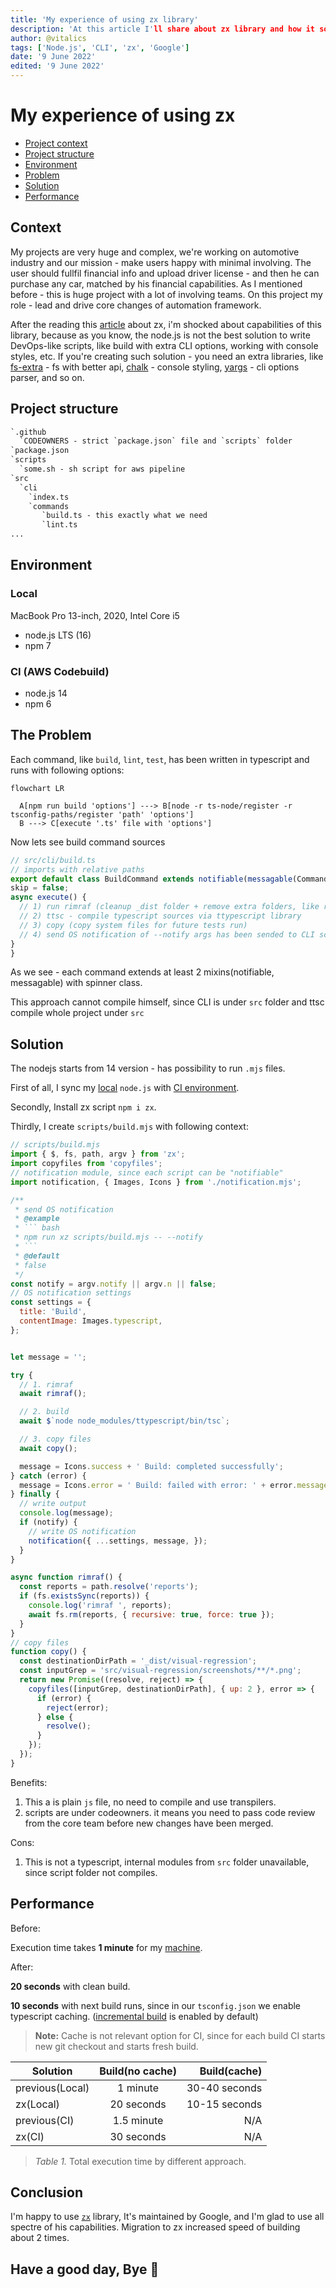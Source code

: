 ```yaml
---
title: 'My experience of using zx library'
description: 'At this article I'll share about zx library and how it solves our issues in current project'
author: @vitalics
tags: ['Node.js', 'CLI', 'zx', 'Google']
date: '9 June 2022'
edited: '9 June 2022'
---
```


# My experience of using zx

- [Project context](#context)
- [Project structure](#project-structure)
- [Environment](#environment)
- [Problem](#the-problem)
- [Solution](#solution)
- [Performance](#performance)

## Context

My projects are very huge and complex, we're working on automotive industry and our mission - make users happy with minimal involving. The user should fullfil financial info and upload driver license - and then he can purchase any car, matched by his financial capabilities. As I mentioned before - this is huge project with a lot of involving teams. On this project my role - lead and drive core changes of automation framework.

After the reading this [article](https://www.sitepoint.com/google-zx-write-node-shell-scripts/) about zx, i'm shocked about capabilities of this library, because as you know, the node.js is not the best solution to write DevOps-like scripts, like build with extra CLI options, working with console styles, etc. If you're creating such solution - you need an extra libraries, like [fs-extra](https://www.npmjs.com/package/fs-extra) - fs with better api, [chalk](https://www.npmjs.com/package/chalk) - console styling, [yargs](https://www.npmjs.com/package/yargs) - cli options parser, and so on.

## Project structure

```txt
`.github
  `CODEOWNERS - strict `package.json` file and `scripts` folder
`package.json
`scripts
  `some.sh - sh script for aws pipeline
`src
  `cli
    `index.ts
    `commands
       `build.ts - this exactly what we need
       `lint.ts
...

```

## Environment

### Local

MacBook Pro 13-inch, 2020, Intel Core i5

- node.js LTS (16)
- npm 7

### CI (AWS Codebuild)

- node.js 14
- npm 6

## The Problem

Each command, like `build`, `lint`, `test`, has been written in typescript and runs with following options:

```mermaid
flowchart LR

  A[npm run build 'options'] ---> B[node -r ts-node/register -r tsconfig-paths/register 'path' 'options']
  B ---> C[execute '.ts' file with 'options']
```

Now lets see build command sources

```typescript
// src/cli/build.ts
// imports with relative paths
export default class BuildCommand extends notifiable(messagable(CommandWithSpinner)) {
skip = false;
async execute() {
  // 1) run rimraf (cleanup _dist folder + remove extra folders, like reports)
  // 2) ttsc - compile typescript sources via ttypescript library
  // 3) copy (copy system files for future tests run)
  // 4) send OS notification of --notify args has been sended to CLI script
}
}
```

As we see - each command extends at least 2 mixins(notifiable, messagable) with spinner class.

This approach cannot compile himself, since CLI is under `src` folder and ttsc compile whole project under `src`

## Solution

The nodejs starts from 14 version - has possibility to run `.mjs` files.

First of all, I sync my [local](#local) `node.js` with [CI environment](#ci-aws-codebuild).

Secondly, Install zx script `npm i zx`.

Thirdly, I create `scripts/build.mjs` with following context:

```javascript
// scripts/build.mjs
import { $, fs, path, argv } from 'zx';
import copyfiles from 'copyfiles';
// notification module, since each script can be "notifiable"
import notification, { Images, Icons } from './notification.mjs';

/**
 * send OS notification
 * @example
 * ``` bash
 * npm run xz scripts/build.mjs -- --notify
 * ```
 * @default
 * false
 */
const notify = argv.notify || argv.n || false;
// OS notification settings
const settings = {
  title: 'Build',
  contentImage: Images.typescript,
};


let message = '';

try {
  // 1. rimraf
  await rimraf();

  // 2. build
  await $`node node_modules/ttypescript/bin/tsc`;

  // 3. copy files
  await copy();

  message = Icons.success + ' Build: completed successfully';
} catch (error) {
  message = Icons.error = ' Build: failed with error: ' + error.message;
} finally {
  // write output
  console.log(message);
  if (notify) {
    // write OS notification
    notification({ ...settings, message, });
  }
}

async function rimraf() {
  const reports = path.resolve('reports');
  if (fs.existsSync(reports)) {
    console.log('rimraf ', reports);
    await fs.rm(reports, { recursive: true, force: true });
  }
}
// copy files
function copy() {
  const destinationDirPath = '_dist/visual-regression';
  const inputGrep = 'src/visual-regression/screenshots/**/*.png';
  return new Promise((resolve, reject) => {
    copyfiles([inputGrep, destinationDirPath], { up: 2 }, error => {
      if (error) {
        reject(error);
      } else {
        resolve();
      }
    });
  });
}
```

Benefits:

1. This a is plain `js` file, no need to compile and use transpilers.
2. scripts are under codeowners. it means you need to pass code review from the core team before new changes have been merged.

Cons:

1. This is not a typescript, internal modules from `src` folder unavailable, since script folder not compiles.

## Performance

Before:

Execution time takes **1 minute** for my [machine](#local).

After:

**20 seconds** with clean build.

**10 seconds** with next build runs, since in our `tsconfig.json` we enable typescript caching. ([incremental build](https://www.typescriptlang.org/docs/handbook/release-notes/typescript-3-4.html) is enabled by default)

> **Note:** Cache is not relevant option for CI, since for each build CI starts new git checkout and starts fresh build.

| Solution   |      Build(no cache)      |  Build(cache) |
|------------|:-------------------------:|--------------:|
| previous(Local) |  1 minute | 30-40 seconds |
| zx(Local) |    20 seconds   |   10-15 seconds |
| previous(CI) |  1.5 minute | N/A |
| zx(CI) |    30 seconds   |   N/A |

> *Table 1.* Total execution time by different approach.

## Conclusion

I'm happy to use [`zx`](https://www.npmjs.com/package/zx) library, It's maintained by Google, and I'm glad to use all spectre of his capabilities. Migration to zx increased speed of building about 2 times.

## Have a good day, Bye 👋
